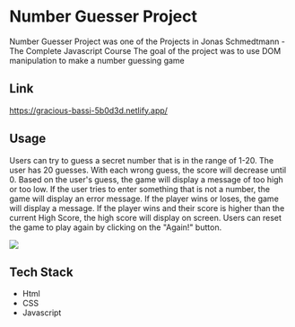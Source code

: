 # Number Guesser Project

Number Guesser Project was one of the Projects in Jonas Schmedtmann - The Complete Javascript Course
The goal of the project was to use DOM manipulation to make a number guessing game

## Link

https://gracious-bassi-5b0d3d.netlify.app/

## Usage

Users can try to guess a secret number that is in the range of 1-20. The user has 20 guesses. With each wrong guess, the score will decrease until 0. Based on the user's guess, the game will display a message of too high or too low. If the user tries to enter something that is not a number, the game will display an error message. If the player wins or loses, the game will display a message. If the player wins and their score is higher than the current High Score, the high score will display on screen. Users can reset the game to play again by clicking on the "Again!" button.

![](project_demo.gif)

## Tech Stack

- Html
- CSS
- Javascript
